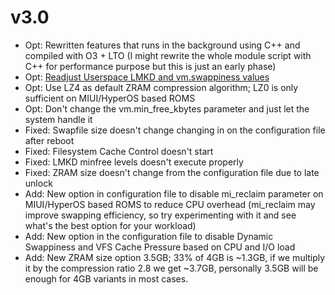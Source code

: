 # v3.0
* Opt: Rewritten features that runs in the background using C++ and compiled with O3 + LTO (I might rewrite the whole module script with C++ for performance purpose but this is just an early phase)
* Opt: [Readjust Userspace LMKD and vm.swappiness values](https://blog.51cto.com/u_16213570/9370516)
* Opt: Use LZ4 as default ZRAM compression algorithm; LZ0 is only sufficient on MIUI/HyperOS based ROMS
* Opt: Don't change the vm.min_free_kbytes parameter and just let the system handle it
* Fixed: Swapfile size doesn't change changing in on the configuration file after reboot
* Fixed: Filesystem Cache Control doesn't start
* Fixed: LMKD minfree levels doesn't execute properly
* Fixed: ZRAM size doesn't change from the configuration file due to late unlock
* Add: New option in configuration file to disable mi_reclaim parameter on MIUI/HyperOS based ROMS to reduce CPU overhead (mi_reclaim may improve swapping efficiency, so try experimenting with it and see what's the best option for your workload)
* Add: New option in the configuration file to disable Dynamic Swappiness and VFS Cache Pressure based on CPU and I/O load
* Add: New ZRAM size option 3.5GB; 33% of 4GB is ~1.3GB, if we multiply it by the compression ratio 2.8 we get ~3.7GB, personally 3.5GB will be enough for 4GB variants in most cases.